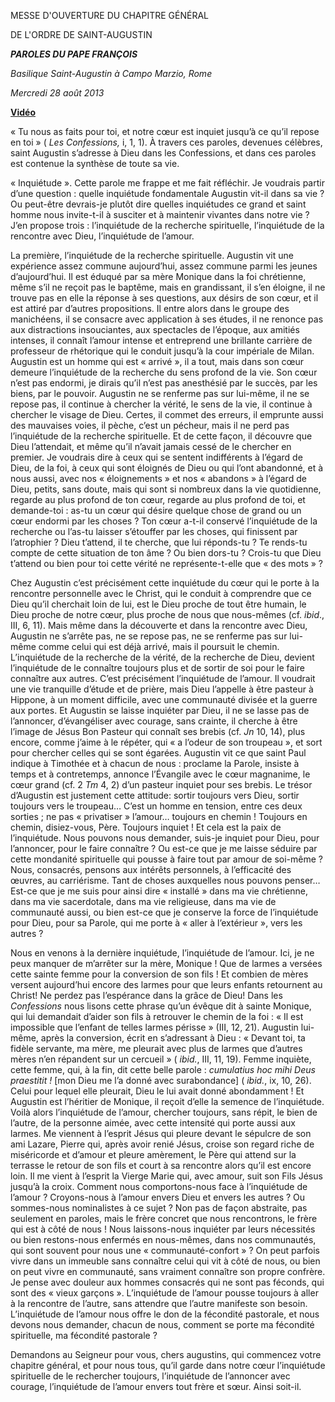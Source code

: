 MESSE D'OUVERTURE DU CHAPITRE GÉNÉRAL

DE L'ORDRE DE SAINT-AUGUSTIN

***PAROLES DU PAPE FRANÇOIS***

*Basilique Saint-Augustin à Campo Marzio, Rome*

*Mercredi 28 août 2013*

**[Vidéo](http://player.rv.va/vaticanplayer.asp?language=it&tic=VA_2O8G66UZ)**

« Tu nous as faits pour toi, et notre cœur est inquiet jusqu’à ce qu’il repose en toi » ( *Les Confessions,* i, 1, 1). À travers ces paroles, devenues célèbres, saint Augustin s’adresse à Dieu dans les Confessions, et dans ces paroles est contenue la synthèse de toute sa vie.

« Inquiétude ». Cette parole me frappe et me fait réfléchir. Je voudrais partir d’une question : quelle inquiétude fondamentale Augustin vit-il dans sa vie ? Ou peut-être devrais-je plutôt dire quelles inquiétudes ce grand et saint homme nous invite-t-il à susciter et à maintenir vivantes dans notre vie ? J’en propose trois : l’inquiétude de la recherche spirituelle, l’inquiétude de la rencontre avec Dieu, l’inquiétude de l’amour.

La première, l’inquiétude de la recherche spirituelle. Augustin vit une expérience assez commune aujourd’hui, assez commune parmi les jeunes d’aujourd’hui. Il est éduqué par sa mère Monique dans la foi chrétienne, même s’il ne reçoit pas le baptême, mais en grandissant, il s’en éloigne, il ne trouve pas en elle la réponse à ses questions, aux désirs de son cœur, et il est attiré par d’autres propositions. Il entre alors dans le groupe des manichéens, il se consacre avec application à ses études, il ne renonce pas aux distractions insouciantes, aux spectacles de l’époque, aux amitiés intenses, il connaît l’amour intense et entreprend une brillante carrière de professeur de rhétorique qui le conduit jusqu’à la cour impériale de Milan. Augustin est un homme qui est « arrivé », il a tout, mais dans son cœur demeure l’inquiétude de la recherche du sens profond de la vie. Son cœur n’est pas endormi, je dirais qu’il n’est pas anesthésié par le succès, par les biens, par le pouvoir. Augustin ne se renferme pas sur lui-même, il ne se repose pas, il continue à chercher la vérité, le sens de la vie, il continue à chercher le visage de Dieu. Certes, il commet des erreurs, il emprunte aussi des mauvaises voies, il pèche, c’est un pécheur, mais il ne perd pas l’inquiétude de la recherche spirituelle. Et de cette façon, il découvre que Dieu l’attendait, et même qu’il n’avait jamais cessé de le chercher en premier. Je voudrais dire à ceux qui se sentent indifférents à l’égard de Dieu, de la foi, à ceux qui sont éloignés de Dieu ou qui l’ont abandonné, et à nous aussi, avec nos « éloignements » et nos « abandons » à l’égard de Dieu, petits, sans doute, mais qui sont si nombreux dans la vie quotidienne, regarde au plus profond de ton cœur, regarde au plus profond de toi, et demande-toi : as-tu un cœur qui désire quelque chose de grand ou un cœur endormi par les choses ? Ton cœur a-t-il conservé l’inquiétude de la recherche ou l’as-tu laisser s’étouffer par les choses, qui finissent par l’atrophier ? Dieu t’attend, il te cherche, que lui réponds-tu ? Te rends-tu compte de cette situation de ton âme ? Ou bien dors-tu ? Crois-tu que Dieu t’attend ou bien pour toi cette vérité ne représente-t-elle que « des mots » ?

Chez Augustin c’est précisément cette inquiétude du cœur qui le porte à la rencontre personnelle avec le Christ, qui le conduit à comprendre que ce Dieu qu’il cherchait loin de lui, est le Dieu proche de tout être humain, le Dieu proche de notre cœur, plus proche de nous que nous-mêmes (cf. *ibid*., III, 6, 11). Mais même dans la découverte et dans la rencontre avec Dieu, Augustin ne s’arrête pas, ne se repose pas, ne se renferme pas sur lui-même comme celui qui est déjà arrivé, mais il poursuit le chemin. L’inquiétude de la recherche de la vérité, de la recherche de Dieu, devient l’inquiétude de le connaître toujours plus et de sortir de soi pour le faire connaître aux autres. C’est précisément l’inquiétude de l’amour. Il voudrait une vie tranquille d’étude et de prière, mais Dieu l’appelle à être pasteur à Hippone, à un moment difficile, avec une communauté divisée et la guerre aux portes. Et Augustin se laisse inquiéter par Dieu, il ne se lasse pas de l’annoncer, d’évangéliser avec courage, sans crainte, il cherche à être l’image de Jésus Bon Pasteur qui connaît ses brebis (cf. *Jn* 10, 14), plus encore, comme j’aime à le répéter, qui « a l’odeur de son troupeau », et sort pour chercher celles qui se sont égarées. Augustin vit ce que saint Paul indique à Timothée et à chacun de nous : proclame la Parole, insiste à temps et à contretemps, annonce l’Évangile avec le cœur magnanime, le cœur grand (cf. 2 *Tm* 4, 2) d’un pasteur inquiet pour ses brebis. Le trésor d’Augustin est justement cette attitude: sortir toujours vers Dieu, sortir toujours vers le troupeau… C’est un homme en tension, entre ces deux sorties ; ne pas « privatiser » l’amour… toujours en chemin ! Toujours en chemin, disiez-vous, Père. Toujours inquiet ! Et cela est la paix de l’inquiétude. Nous pouvons nous demander, suis-je inquiet pour Dieu, pour l’annoncer, pour le faire connaître ? Ou est-ce que je me laisse séduire par cette mondanité spirituelle qui pousse à faire tout par amour de soi-même ? Nous, consacrés, pensons aux intérêts personnels, à l’efficacité des œuvres, au carriérisme. Tant de choses auxquelles nous pouvons penser… Est-ce que je me suis pour ainsi dire « installé » dans ma vie chrétienne, dans ma vie sacerdotale, dans ma vie religieuse, dans ma vie de communauté aussi, ou bien est-ce que je conserve la force de l’inquiétude pour Dieu, pour sa Parole, qui me porte à « aller à l’extérieur », vers les autres ?

Nous en venons à la dernière inquiétude, l’inquiétude de l’amour. Ici, je ne peux manquer de m’arrêter sur la mère, Monique ! Que de larmes a versées cette sainte femme pour la conversion de son fils ! Et combien de mères versent aujourd’hui encore des larmes pour que leurs enfants retournent au Christ! Ne perdez pas l’espérance dans la grâce de Dieu! Dans les *Confessions* nous lisons cette phrase qu’un évêque dit à sainte Monique, qui lui demandait d’aider son fils à retrouver le chemin de la foi : « Il est impossible que l’enfant de telles larmes périsse » (III, 12, 21). Augustin lui-même, après la conversion, écrit en s’adressant à Dieu : « Devant toi, ta fidèle servante, ma mère, me pleurait avec plus de larmes que d’autres mères n’en répandent sur un cercueil » ( *ibid.*, III, 11, 19). Femme inquiète, cette femme, qui, à la fin, dit cette belle parole : *cumulatius hoc mihi Deus praestitit !* \[mon Dieu me l’a donné avec surabondance\] ( *ibid.*, ix, 10, 26). Celui pour lequel elle pleurait, Dieu le lui avait donné abondamment ! Et Augustin est l’héritier de Monique, il reçoit d’elle la semence de l’inquiétude. Voilà alors l’inquiétude de l’amour, chercher toujours, sans répit, le bien de l’autre, de la personne aimée, avec cette intensité qui porte aussi aux larmes. Me viennent à l’esprit Jésus qui pleure devant le sépulcre de son ami Lazare, Pierre qui, après avoir renié Jésus, croise son regard riche de miséricorde et d’amour et pleure amèrement, le Père qui attend sur la terrasse le retour de son fils et court à sa rencontre alors qu’il est encore loin. Il me vient à l’esprit la Vierge Marie qui, avec amour, suit son Fils Jésus jusqu’à la croix. Comment nous comportons-nous face à l’inquiétude de l’amour ? Croyons-nous à l’amour envers Dieu et envers les autres ? Ou sommes-nous nominalistes à ce sujet ? Non pas de façon abstraite, pas seulement en paroles, mais le frère concret que nous rencontrons, le frère qui est à côté de nous ! Nous laissons-nous inquiéter par leurs nécessités ou bien restons-nous enfermés en nous-mêmes, dans nos communautés, qui sont souvent pour nous une « communauté-confort » ? On peut parfois vivre dans un immeuble sans connaître celui qui vit à côté de nous, ou bien on peut vivre en communauté, sans vraiment connaître son propre confrère. Je pense avec douleur aux hommes consacrés qui ne sont pas féconds, qui sont des « vieux garçons ». L’inquiétude de l’amour pousse toujours à aller à la rencontre de l’autre, sans attendre que l’autre manifeste son besoin. L’inquiétude de l’amour nous offre le don de la fécondité pastorale, et nous devons nous demander, chacun de nous, comment se porte ma fécondité spirituelle, ma fécondité pastorale ?

Demandons au Seigneur pour vous, chers augustins, qui commencez votre chapitre général, et pour nous tous, qu’il garde dans notre cœur l’inquiétude spirituelle de le rechercher toujours, l’inquiétude de l’annoncer avec courage, l’inquiétude de l’amour envers tout frère et sœur. Ainsi soit-il.